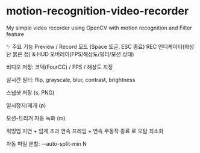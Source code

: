 # motion-recognition-video-recorder
My simple video recorder using OpenCV with motion recognition and Filter feature

✨ 주요 기능
Preview / Record 모드 (Space 토글, ESC 종료)
REC 인디케이터(좌상단 붉은 점) & HUD 오버레이(FPS/해상도/필터/모션 상태)

비디오 저장: 코덱(FourCC) / FPS / 해상도 지정

실시간 필터: flip, grayscale, blur, contrast, brightness

스냅샷 저장 (s, PNG)

일시정지/재개 (p)

모션-트리거 자동 녹화 (m)

워밍업 지연 + 임계 초과 연속 프레임 + 연속 무동작 종료 로 오탐 최소화

자동 파일 분할: --auto-split-min N
